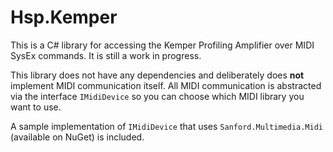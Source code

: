 # Hsp.Kemper
This is a C# library for accessing the Kemper Profiling Amplifier over MIDI SysEx commands. It is still a work in progress.

This library does not have any dependencies and deliberately does **not** implement MIDI communication itself. All MIDI communication is abstracted via the interface `IMidiDevice` so you can choose which MIDI library you want to use.

A sample implementation of `IMidiDevice` that uses `Sanford.Multimedia.Midi` (available on NuGet) is included.
